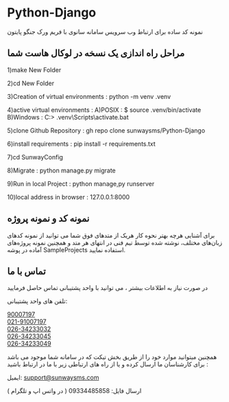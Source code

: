 # Python-Django
نمونه کد ساده برای ارتباط وب سرویس سامانه سانوی با فریم ورک جنگو پایتون

## مراحل راه اندازی یک نسخه در لوکال هاست شما

1)make New Folder

2)cd New Folder

3)Creation of virtual environments : python -m venv .venv

4)active virtual environments : 
                                A)POSIX : $ source .venv/bin/activate
                                B)Windows : C:\> .venv\Scripts\activate.bat

5)clone Github Repository : gh repo clone sunwaysms/Python-Django

6)install requirements : pip install -r requirements.txt

7)cd SunwayConfig

8)Migrate : python manage.py migrate

9)Run in local Project : python manage,py runserver

10)local address in browser : 127.0.0.1:8000


## نمونه کد و نمونه پروژه

برای آشنایی هرچه بهتر نحوه کار هریک از متدهای فوق شما می توانید از نمونه کدهای زبان‌های مختلف، نوشته شده توسط تیم فنی در انتهای هر متد و همچنین نمونه پروژه‌های آماده در پوشه SampleProjects استفاده نمایید.

## تماس با ما

در صورت نیاز به اطلاعات بیشتر ، می توانید با واحد پشتیبانی تماس حاصل فرمایید

تلفن های واحد پشتیبانی:

<a href="tel:90007197">90007197</a><br>
<a href="tel:02191007197">021-91007197</a><br>
<a href="tel:02634233032">026-34233032</a><br>
<a href="tel:02634233045">026-34233045</a><br>
<a href="tel:02634233049">026-34233049</a>

همچنین میتوانید موارد خود را از طریق بخش تیکت که در سامانه شما موجود می باشد برای کارشناسان ما ارسال کرده و یا از راه های ارتباطی زیر با ما در ارتباط باشید :

ایمیل: support@sunwaysms.com

ارسال فایل: 09334485858 ( در واتس اپ و تلگرام )